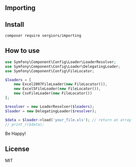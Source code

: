 Importing
---------

Install
-------
```bash
composer require sergiors/importing
```

How to use
----------
```php
use Symfony\Component\Config\Loader\LoaderResolver;
use Symfony\Component\Config\Loader\DelegatingLoader;
use Symfony\Component\Config\FileLocator;

$loaders = [
    new Excel2007FileLoader(new FileLocator()),
    new Excel5FileLoader(new FileLocator()),
    new CsvFileLoader(new FileLocator())
];

$resolver = new LoaderResolver($loaders);
$loader = new DelegatingLoader($resolver);

$data = $loader->load('your_file.xls'); // return an array
// print_r($data);
```
Be Happy!

License
-------
MIT
